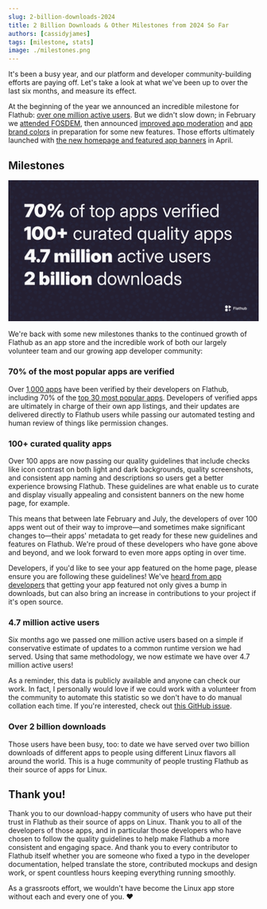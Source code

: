 ```yaml
---
slug: 2-billion-downloads-2024
title: 2 Billion Downloads & Other Milestones from 2024 So Far
authors: [cassidyjames]
tags: [milestone, stats]
image: ./milestones.png
---
```


It's been a busy year, and our platform and developer community-building efforts are paying off. Let's take a look at what we've been up to over the last six months, and measure its effect.

<!-- truncate -->

At the beginning of the year we announced an incredible milestone for Flathub: [over one million active users](../2024-01-26/index.md). But we didn't slow down; in February we [attended FOSDEM](../2024-01-31/index.md), then announced [improved app moderation](../2024-02-21/index.md) and [app brand colors](../2024-02-26/index.md) in preparation for some new features. Those efforts ultimately launched with [the new homepage and featured app banners](https://floss.social/@flathub/112315662449987878) in April.

## Milestones

![Flathub: 70% of top apps verified, 100+ curated quality apps, 4.7 million active users, 2 billion downloads](milestones.png)

We're back with some new milestones thanks to the continued growth of Flathub as an app store and the incredible work of both our largely volunteer team and our growing app developer community:

### 70% of the most popular apps are verified

Over [1,000 apps](https://flathub.org/apps/collection/verified/) have been verified by their developers on Flathub, including 70% of the [top 30 most popular apps](https://flathub.org/apps/collection/popular/1). Developers of verified apps are ultimately in charge of their own app listings, and their updates are delivered directly to Flathub users while passing our automated testing and human review of things like permission changes.

### 100+ curated quality apps

Over 100 apps are now passing our quality guidelines that include checks like icon contrast on both light and dark backgrounds, quality screenshots, and consistent app naming and descriptions so users get a better experience browsing Flathub. These guidelines are what enable us to curate and display visually appealing and consistent banners on the new home page, for example.

This means that between late February and July, the developers of over 100 apps went out of their way to improve—and sometimes make significant changes to—their apps' metadata to get ready for these new guidelines and features on Flathub. We're proud of these developers who have gone above and beyond, and we look forward to even more apps opting in over time.

Developers, if you'd like to see your app featured on the home page, please ensure you are following these guidelines! We've [heard from app developers](https://fosstodon.org/@bragefuglseth/112430463664651417) that getting your app featured not only gives a bump in downloads, but can also bring an increase in contributions to your project if it's open source.

### 4.7 million active users

Six months ago we passed one million active users based on a simple if conservative estimate of updates to a common runtime version we had served. Using that same methodology, we now estimate we have over 4.7 million active users!

As a reminder, this data is publicly available and anyone can check our work. In fact, I personally would love if we could work with a volunteer from the community to automate this statistic so we don't have to do manual collation each time. If you're interested, check out [this GitHub issue](https://github.com/flathub-infra/website/issues/2945).

### Over 2 billion downloads

Those users have been busy, too: to date we have served over two billion downloads of different apps to people using different Linux flavors all around the world. This is a huge community of people trusting Flathub as their source of apps for Linux.

## Thank you!

Thank you to our download-happy community of users who have put their trust in Flathub as their source of apps on Linux. Thank you to all of the developers of those apps, and in particular those developers who have chosen to follow the quality guidelines to help make Flathub a more consistent and engaging space. And thank you to every contributor to Flathub itself whether you are someone who fixed a typo in the developer documentation, helped translate the store, contributed mockups and design work, or spent countless hours keeping everything running smoothly. 

As a grassroots effort, we wouldn't have become the Linux app store without each and every one of you. ❤️
